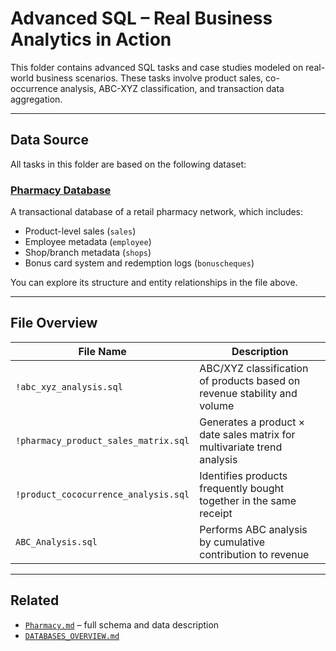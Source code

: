 #  Advanced SQL – Real Business Analytics in Action

This folder contains advanced SQL tasks and case studies modeled on real-world business scenarios. These tasks involve product sales, co-occurrence analysis, ABC-XYZ classification, and transaction data aggregation.

---

##  Data Source

All tasks in this folder are based on the following dataset:

###  [Pharmacy Database](../../databases/Pharmacy.md)

A transactional database of a retail pharmacy network, which includes:

- Product-level sales (`sales`)
- Employee metadata (`employee`)
- Shop/branch metadata (`shops`)
- Bonus card system and redemption logs (`bonuscheques`)

You can explore its structure and entity relationships in the file above.

---

##  File Overview

| File Name                              | Description                                                                 |
|----------------------------------------|-----------------------------------------------------------------------------|
| `!abc_xyz_analysis.sql`                 | ABC/XYZ classification of products based on revenue stability and volume   |
| `!pharmacy_product_sales_matrix.sql`   | Generates a product × date sales matrix for multivariate trend analysis    |
| `!product_cococurrence_analysis.sql`   | Identifies products frequently bought together in the same receipt         |
| `ABC_Analysis.sql`                    | Performs ABC analysis by cumulative contribution to revenue                |

---

##  Related

- [`Pharmacy.md`](../../databases/Pharmacy.md) – full schema and data description
- [`DATABASES_OVERVIEW.md`](../../DATABASES_OVERVIEW.md)
